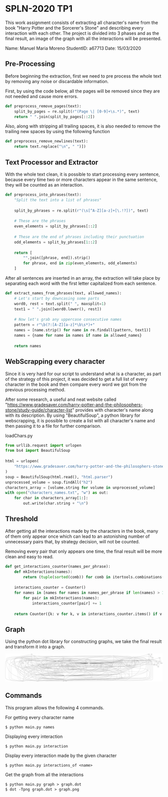 # SPLN-2020 TP1

This work assignment consists of extracting all character's name from the book "Harry Potter and the Sorcerer's Stone" and describing every interaction with each other.
The project is divided into 3 phases and as the final result, an image of the graph with all the interactions will be presented.

Name: Manuel Maria Moreno
StudentID: a67713
Date: 15/03/2020

## Pre-Processing

Before beginning the extraction, first we need to pre process the whole text by removing any noise or discardable information.

First, by using the code below, all the pages will be removed since they are not needed and cause more errors.

```python
def preprocess_remove_pages(text):
    split_by_pages = re.split(r"(Page \| [0-9]+\s.*)", text)
    return " ".join(split_by_pages[::2])
```

Also, along with stripping all trailing spaces, it is also needed to remove the trailing new spaces by using the following function

```python
def preprocess_remove_newlines(text):
    return text.replace("\n", " ")])
```

## Text Processor and Extractor

With the whole text clean, it is possible to start processing every sentence, because every time two or more characters appear in the same sentence, they will be counted as an interaction.

```python
def preprocess_into_phrases(text):
    "Split the text into a list of phrases"

    split_by_phrases = re.split(r"(\s[^A-Z][a-z]+[\.!?])", text)

    # These are the phrases
    even_elements = split_by_phrases[::2]

    # These are the end of phrases including their punctuation
    odd_elements = split_by_phrases[1::2]

    return [
        "".join([phrase, end]).strip()
        for phrase, end in zip(even_elements, odd_elements)
    ]
```

After all sentences are inserted in an array, the extraction will take place by separating each word with the first letter capitalized from each sentence.

```python
def extract_names_from_phrases(text, allowed_names):
    # Let's start by downcasing some parts
    word0, rest = text.split(" ", maxsplit=1)
    text1 = " ".join([word0.lower(), rest])

    # Now let's grab any uppercase consecutive names
    pattern = r"\b(?:[A-Z][a-z]*\b\s*)+"
    names = [name.strip() for name in re.findall(pattern, text1)]
    names = {name for name in names if name in allowed_names}

    return names

```

## WebScrapping every character

Since it is very hard for our script to understand what is a character, as part of the strategy of this project, it was decided to get a full list of every character in the book and then compare every word we got from the previous processing method.

After some research, a useful and neat website called "https://www.gradesaver.com/harry-potter-and-the-philosophers-stone/study-guide/character-list" provides with character's name along with its description.
By using "BeautifulSoup", a python library for webscrapping, it is possible to create a list with all character's name and then passing it to a file for further comparison.

loadChars.py
```python
from urllib.request import urlopen
from bs4 import BeautifulSoup

html = urlopen(
    "https://www.gradesaver.com/harry-potter-and-the-philosophers-stone/study-guide/character-list"
)
soup = BeautifulSoup(html.read(), "html.parser")
unprocessed_volume = soup.findAll("h2")
characters_array = [volume.string for volume in unprocessed_volume]
with open("characters_names.txt", "w") as out:
    for char in characters_array[1:]:
        out.write(char.string + "\n")

```

## Threshold

After getting all the interactions made by the characters in the book, many of them only appear once which can lead to an astonishing number of unnecessary pairs that, by strategy decision, will not be counted.

Removing every pair that only appears one time, the final result will be more clean and easy to read.

```python
def get_interactions_counter(names_per_phrase):
    def mkInteractions(names):
        return (tuple(sorted(comb)) for comb in itertools.combinations(names, 2))

    interactions_counter = Counter()
    for names in [names for names in names_per_phrase if len(names) > 1]:
        for pair in mkInteractions(names):
            interactions_counter[pair] += 1

    return Counter({k: v for k, v in interactions_counter.items() if v > 1})
```

## Graph

Using the python dot library for constructing graphs, we take the final result and transform it into a graph.

![graph with all the interactions](output.png)

## Commands

This program allows the following 4 commands.

For getting every character name
```
$ python main.py names
```

Displaying every interaction
```
$ python main.py interaction
```

Display every interaction made by the given character
```
$ python main.py interactions_of <name>
```

Get the graph from all the interactions
```
$ python main.py graph > graph.dot
$ dot -Tpng graph.dot > graph.png
```